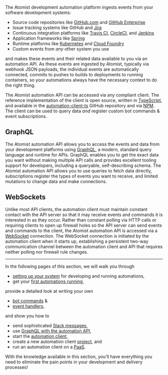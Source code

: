 The Atomist development automation platform ingests events from your
software development systems:

-   Source code repositories like [GitHub.com][gh]
    and [GitHub Enterprise][ghe]
-   Issue tracking systems like GitHub and [Jira][jira]
-   Continuous integration platforms
    like [Travis CI][travis], [CircleCI][circle],
    and [Jenkins][jenkins]
-   Application frameworks like [Spring][spring]
-   Runtime platforms like [Kubernetes][k8] and [Cloud Foundry][cf]
-   Custom events from _any_ other system you use

and makes these events and their related data available to you via an
automation API.  As these events are ingested by Atomist, typically
via webhook JSON payloads, the individual events are automatically
connected, commits to pushes to builds to deployments to running
containers, so your automations always have the necessary context to
do the right thing.

The Atomist automation API can be accessed via any compliant client.
The reference implementation of the client is open source, written
in [TypeScript][ts], and available in
the [automation-client-ts][client] GitHub repository and
via [NPM][aac].  The client can be used to query data _and_ register
custom bot commands & event subscriptions.

[gh]: https://github.com (GitHub.com)
[ghe]: https://enterprise.github.com/home (GitHub Enterprise)
[jira]: https://www.atlassian.com/software/jira (Jira)
[travis]: https://travis-ci.org (Travis CI)
[circle]: https://circleci.com (CircleCI)
[jenkins]: https://jenkins.io/ (Jenkins)
[spring]: https://spring.io/ (Spring)
[k8]: https://kubernetes.io/ (Kubernetes)
[cf]: https://www.cloudfoundry.org/ (Cloud Foundry)
[ts]: https://www.typescriptlang.org/ (TypeScript)
[client]: https://github.com/atomist/automation-client-ts (Atomist Automation Client - TypeScript)
[aac]: https://www.npmjs.com/package/@atomist/automation-client (Atomist Automation Client Node Module)

## GraphQL

The Atomist automation API allows you to access the events and data
from your development platforms using [GraphQL][graphql], a modern,
standard query language and runtime for APIs.  GraphQL enables you to
get the exact data you want without making multiple API calls and
provides excellent tooling support for developers, including a
queryable, self-describing schema.  The Atomist automation API allows
you to use queries to fetch data directly, subscriptions register the
types of events you want to receive, and limited mutations to change
data and make connections.

[graphql]: http://graphql.org/ (GraphQL)

## WebSockets

Unlike most API clients, the automation client must maintain constant
contact with the API server so that it may receive events and commands
it is interested in as they occur.  Rather than constant polling via
HTTP calls or requiring clients to open up firewall holes so the API
server can send events and commands to the client, the Atomist
automation API is accessed via a [WebSocket][ws] connection.  The
WebSocket connection is initiated by the automation client when it
starts up, establishing a persistent two-way communication channel
between the automation client and API that requires neither polling
nor firewall rule changes.

[ws]: https://en.wikipedia.org/wiki/WebSocket (WebSocket)

---

In the following pages of this section, we will walk you
through

-   [setting up your system][prereq] for developing and running
    automations,
-   get your [first automations running][quick],

provide a detailed look at writing your own

-   [bot commands][command] &
-   [event handlers][event],

and show you how to

-   send sophisticated [Slack messages][slack],
-   use [GraphQL with the automation API][graphql-api],
-   start the [automation client][client],
-   create a new automation client [project][], and
-   run an automation client on a [PaaS][paas].

With the knowledge available in this section, you'll have everything
you need to eliminate the pain points in your development and delivery
processes!

[prereq]: prerequisites.md (Atomist Automation Prerequisites)
[quick]: quick-start.md (Atomist Automation Quick Start)
[command]: commands.md (Atomist AUtomation Command Handlers)
[event]: events.md (Atomist Automation Event Handlers)
[slack]: slack.md (Atomist Automation Slack Messages)
[graphql-api]: graphql.md (Atomist Automation GraphQL)
[client]: client.md (Atomist Automation Client)
[project]: project.md (Atomist Automation Client Project)
[paas]: paas.md (Atomiat Automation Client on PaaS)
